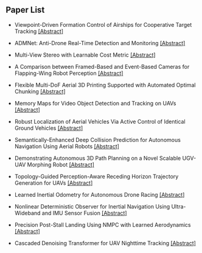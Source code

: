 ## Paper List

- Viewpoint-Driven Formation Control of Airships for Cooperative Target Tracking
[[Abstract]](https://events.infovaya.com/presentation?id=105230)

- ADMNet: Anti-Drone Real-Time Detection and Monitoring
[[Abstract]](https://events.infovaya.com/presentation?id=105233)

- Multi-View Stereo with Learnable Cost Metric
[[Abstract]](https://events.infovaya.com/presentation?id=105236)

- A Comparison between Framed-Based and Event-Based Cameras for Flapping-Wing Robot Perception
[[Abstract]](https://events.infovaya.com/presentation?id=105239)

- Flexible Multi-DoF Aerial 3D Printing Supported with Automated Optimal Chunking
[[Abstract]](https://events.infovaya.com/presentation?id=105242)

- Memory Maps for Video Object Detection and Tracking on UAVs
[[Abstract]](https://events.infovaya.com/presentation?id=105245)

- Robust Localization of Aerial Vehicles Via Active Control of Identical Ground Vehicles
[[Abstract]](https://events.infovaya.com/presentation?id=105248)

- Semantically-Enhanced Deep Collision Prediction for Autonomous Navigation Using Aerial Robots
[[Abstract]](https://events.infovaya.com/presentation?id=105251)

- Demonstrating Autonomous 3D Path Planning on a Novel Scalable UGV-UAV Morphing Robot
[[Abstract]](https://events.infovaya.com/presentation?id=105254)

- Topology-Guided Perception-Aware Receding Horizon Trajectory Generation for UAVs
[[Abstract]](https://events.infovaya.com/presentation?id=105257)

- Learned Inertial Odometry for Autonomous Drone Racing
[[Abstract]](https://events.infovaya.com/presentation?id=105260)

- Nonlinear Deterministic Observer for Inertial Navigation Using Ultra-Wideband and IMU Sensor Fusion
[[Abstract]](https://events.infovaya.com/presentation?id=105263)

- Precision Post-Stall Landing Using NMPC with Learned Aerodynamics
[[Abstract]](https://events.infovaya.com/presentation?id=105266)

- Cascaded Denoising Transformer for UAV Nighttime Tracking
[[Abstract]](https://events.infovaya.com/presentation?id=105269)

